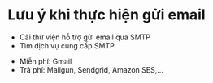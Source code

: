 # Lưu ý khi thực hiện gửi email

- Cài thư viện hỗ trợ gửi email qua SMTP
- Tìm dịch vụ cung cấp SMTP

* Miễn phí: Gmail
* Trả phí: Mailgun, Sendgrid, Amazon SES,...
